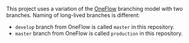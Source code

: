 <!--
 - SPDX-FileCopyrightText: 2019 Serokell <https://serokell.io>
 -
 - SPDX-License-Identifier: LicenseRef-MPL-2.0
 -->

This project uses a variation of the [OneFlow](https://www.endoflineblog.com/oneflow-a-git-branching-model-and-workflow) branching model with two branches. Naming of long-lived branches is different:
* `develop` branch from OneFlow is called `master` in this repository.
* `master` branch from OneFlow is called `production` in this repository.
